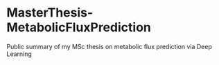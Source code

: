 # MasterThesis-MetabolicFluxPrediction
Public summary of my MSc thesis on metabolic flux prediction via Deep Learning 
